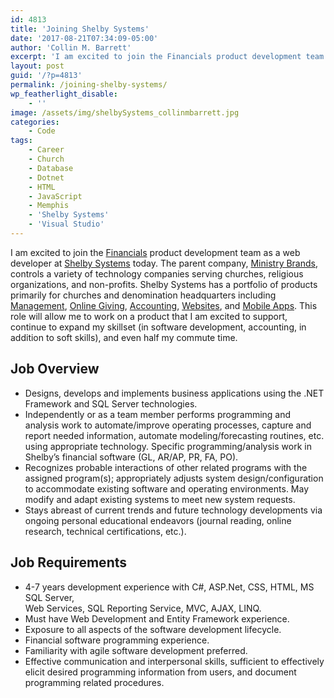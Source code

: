 ```yaml
---
id: 4813
title: 'Joining Shelby Systems'
date: '2017-08-21T07:34:09-05:00'
author: 'Collin M. Barrett'
excerpt: 'I am excited to join the Financials product development team as a web developer at Shelby Systems today.'
layout: post
guid: '/?p=4813'
permalink: /joining-shelby-systems/
wp_featherlight_disable:
    - ''
image: /assets/img/shelbySystems_collinmbarrett.jpg
categories:
    - Code
tags:
    - Career
    - Church
    - Database
    - Dotnet
    - HTML
    - JavaScript
    - Memphis
    - 'Shelby Systems'
    - 'Visual Studio'
---
```


I am excited to join the [Financials](https://www.shelbysystems.com/church-accounting/) product development team as a web developer at [Shelby Systems](https://www.shelbysystems.com/) today. The parent company, [Ministry Brands](https://www.ministrybrands.com/), controls a variety of technology companies serving churches, religious organizations, and non-profits. Shelby Systems has a portfolio of products primarily for churches and denomination headquarters including [Management](https://www.shelbysystems.com/church-management/), [Online Giving](https://www.shelbysystems.com/online-giving/), [Accounting](https://www.shelbysystems.com/church-accounting/), [Websites](https://www.shelbysystems.com/church-websites/), and [Mobile Apps](https://www.shelbysystems.com/). This role will allow me to work on a product that I am excited to support, continue to expand my skillset (in software development, accounting, in addition to soft skills), and even half my commute time.

## Job Overview

- Designs, develops and implements business applications using the .NET Framework and SQL Server technologies.
- Independently or as a team member performs programming and analysis work to automate/improve operating processes, capture and report needed information, automate modeling/forecasting routines, etc. using appropriate technology. Specific programming/analysis work in Shelby’s financial software (GL, AR/AP, PR, FA, PO).
- Recognizes probable interactions of other related programs with the assigned program(s); appropriately adjusts system design/configuration to accommodate existing software and operating environments. May modify and adapt existing systems to meet new system requests.
- Stays abreast of current trends and future technology developments via ongoing personal educational endeavors (journal reading, online research, technical certifications, etc.).

## Job Requirements

- 4-7 years development experience with C#, ASP.Net, CSS, HTML, MS SQL Server,  
    Web Services, SQL Reporting Service, MVC, AJAX, LINQ.
- Must have Web Development and Entity Framework experience.
- Exposure to all aspects of the software development lifecycle.
- Financial software programming experience.
- Familiarity with agile software development preferred.
- Effective communication and interpersonal skills, sufficient to effectively elicit desired programming information from users, and document programming related procedures.